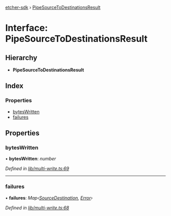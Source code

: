 [etcher-sdk](../README.md) › [PipeSourceToDestinationsResult](pipesourcetodestinationsresult.md)

# Interface: PipeSourceToDestinationsResult

## Hierarchy

* **PipeSourceToDestinationsResult**

## Index

### Properties

* [bytesWritten](pipesourcetodestinationsresult.md#byteswritten)
* [failures](pipesourcetodestinationsresult.md#failures)

## Properties

###  bytesWritten

• **bytesWritten**: *number*

*Defined in [lib/multi-write.ts:69](https://github.com/balena-io-modules/etcher-sdk/blob/2f08b24/lib/multi-write.ts#L69)*

___

###  failures

• **failures**: *Map‹[SourceDestination](../classes/sourcedestination.md), [Error](../classes/notcapable.md#static-error)›*

*Defined in [lib/multi-write.ts:68](https://github.com/balena-io-modules/etcher-sdk/blob/2f08b24/lib/multi-write.ts#L68)*
